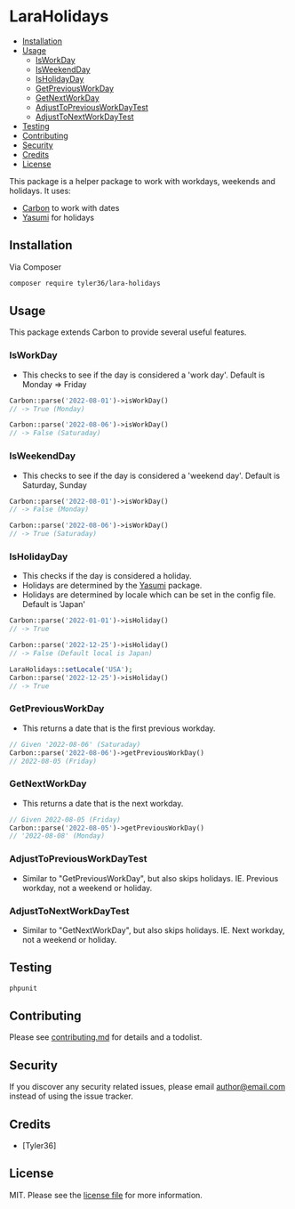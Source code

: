 # LaraHolidays <!-- omit in toc -->

- [Installation](#installation)
- [Usage](#usage)
  - [IsWorkDay](#isworkday)
  - [IsWeekendDay](#isweekendday)
  - [IsHolidayDay](#isholidayday)
  - [GetPreviousWorkDay](#getpreviousworkday)
  - [GetNextWorkDay](#getnextworkday)
  - [AdjustToPreviousWorkDayTest](#adjusttopreviousworkdaytest)
  - [AdjustToNextWorkDayTest](#adjusttonextworkdaytest)
- [Testing](#testing)
- [Contributing](#contributing)
- [Security](#security)
- [Credits](#credits)
- [License](#license)

This package is a helper package to work with workdays, weekends and holidays.
It uses:

- [Carbon](https://carbon.nesbot.com/) to work with dates
- [Yasumi](https://www.yasumi.dev/docs/cookbook/basic/) for holidays

## Installation

Via Composer

``` bash
composer require tyler36/lara-holidays
```

## Usage

This package extends Carbon to provide several useful features.

### IsWorkDay

- This checks to see if the day is considered a 'work day'. Default is Monday => Friday

```php
Carbon::parse('2022-08-01')->isWorkDay()
// -> True (Monday)

Carbon::parse('2022-08-06')->isWorkDay()
// -> False (Saturaday)
```

### IsWeekendDay

- This checks to see if the day is considered a 'weekend day'. Default is Saturday, Sunday

```php
Carbon::parse('2022-08-01')->isWorkDay()
// -> False (Monday)

Carbon::parse('2022-08-06')->isWorkDay()
// -> True (Saturaday)
```

### IsHolidayDay

- This checks if the day is considered a holiday.
- Holidays are determined by the [Yasumi](https://www.yasumi.dev/docs/cookbook/basic/) package.
- Holidays are determined by locale which can be set in the config file. Default is 'Japan'

```php
Carbon::parse('2022-01-01')->isHoliday()
// -> True

Carbon::parse('2022-12-25')->isHoliday()
// -> False (Default local is Japan)

LaraHolidays::setLocale('USA');
Carbon::parse('2022-12-25')->isHoliday()
// -> True
```

### GetPreviousWorkDay

- This returns a date that is the first previous workday.

```php
// Given '2022-08-06' (Saturaday)
Carbon::parse('2022-08-06')->getPreviousWorkDay()
// 2022-08-05 (Friday)
```

### GetNextWorkDay

- This returns a date that is the next workday.

```php
// Given 2022-08-05 (Friday)
Carbon::parse('2022-08-05')->getPreviousWorkDay()
// '2022-08-08' (Monday)
```

### AdjustToPreviousWorkDayTest

- Similar to "GetPreviousWorkDay", but also skips holidays. IE. Previous workday, not a weekend or holiday.

### AdjustToNextWorkDayTest

- Similar to "GetNextWorkDay", but also skips holidays. IE. Next workday, not a weekend or holiday.

## Testing

``` bash
phpunit
```

## Contributing

Please see [contributing.md](contributing.md) for details and a todolist.

## Security

If you discover any security related issues, please email author@email.com instead of using the issue tracker.

## Credits

- [Tyler36]

## License

MIT. Please see the [license file](license.md) for more information.
